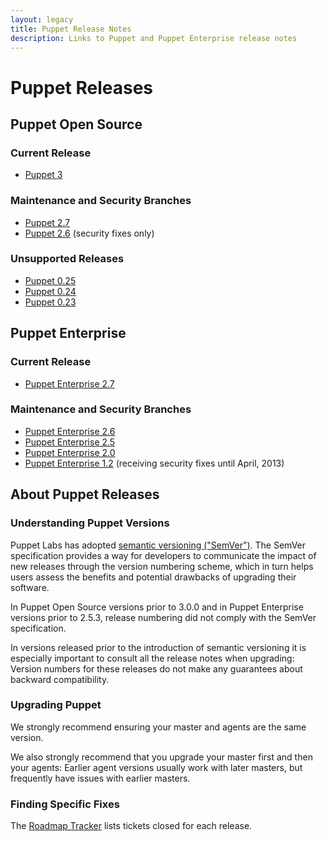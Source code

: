 ```yaml
---
layout: legacy
title: Puppet Release Notes
description: Links to Puppet and Puppet Enterprise release notes
---
```


# Puppet Releases 

## Puppet Open Source

### Current Release
- [Puppet 3][3.x]

### Maintenance and Security Branches
- [Puppet 2.7][2.7] 
- [Puppet 2.6][2.6] (security fixes only)

### Unsupported Releases
- [Puppet 0.25][] 
- [Puppet 0.24][] 
- [Puppet 0.23][] 

## Puppet Enterprise 

### Current Release
- [Puppet Enterprise 2.7][pe2.7]

### Maintenance and Security Branches
- [Puppet Enterprise 2.6][pe2.6] 
- [Puppet Enterprise 2.5][pe2.5] 
- [Puppet Enterprise 2.0][pe2.0] 
- [Puppet Enterprise 1.2][pe1.2] (receiving security fixes until April, 2013)


## About Puppet Releases

### Understanding Puppet Versions

Puppet Labs has adopted [semantic versioning ("SemVer")][semver]. The SemVer specification provides a way for developers to communicate the impact of new releases through the version numbering scheme, which in turn helps users assess the benefits and potential drawbacks of upgrading their software. 

In Puppet Open Source versions prior to 3.0.0 and in Puppet Enterprise versions prior to 2.5.3, release numbering did not comply with the SemVer specification.

In versions released prior to the introduction of semantic versioning it is especially important to consult all the release notes when upgrading: Version numbers for these releases do not make any guarantees about backward compatibility.

### Upgrading Puppet 

We strongly recommend ensuring your master and agents are the same version.

We also strongly recommend that you upgrade your master first and then your agents: Earlier agent versions usually work with later masters, but frequently have issues with earlier masters.

### Finding Specific Fixes 

The [Roadmap Tracker](http://projects.puppetlabs.com/projects/puppet/roadmap?tracker_ids%5B%5D=1&tracker_ids%5B%5D=2&tracker_ids%5B%5D=4&completed=1&with_subprojects=0&with_subprojects=0) lists tickets closed for each release. 


[semver]: http://semver.org
[3.x]: /puppet/3/reference/release_notes.html
[2.7]: /puppet/2.7/reference/release_notes.html
[2.6]: /puppet/2.6/reference/release_notes.html
[pe2.7]: /pe/2.7/appendix.html#release-notes
[pe2.6]: /pe/2.6/appendix.html#release-notes
[pe2.5]: /pe/2.5/appendix.html#release-notes
[pe2.0]: /pe/2.0/welcome_whats_new.html
[pe1.2]: /pe/1.2/upgrading.html
[Puppet 0.25]: /puppet/0.25/reference/release_notes.html
[Puppet 0.24]: /puppet/0.24/reference/release_notes.html
[Puppet 0.23]: /puppet/0.23/reference/release_notes.html